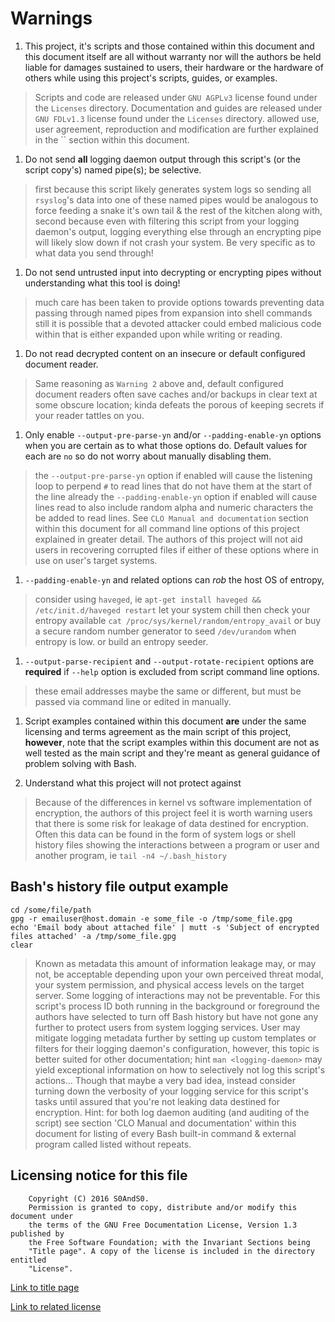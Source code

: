 # Warnings

1. This project, it's scripts and those contained within this document and this
 document itself are all without warranty nor will the authors be held liable
 for damages sustained to users, their hardware or the hardware of others while
 using this project's scripts, guides, or examples.

> Scripts and code are released under `GNU AGPLv3` license found under the
> `Licenses` directory.
> Documentation and guides are released under `GNU FDLv1.3` license found under
> the `Licenses` directory.
> allowed use, user agreement, reproduction and modification are further
> explained in the `` section within this document.

1. Do not send **all** logging daemon output through this script's (or the
 script copy's) named pipe(s); be selective.

> first because this script likely generates system logs so sending all
> `rsyslog`'s data into one of these named pipes would be analogous to force
> feeding a snake it's own tail & the rest of the kitchen along with,
> second because even with filtering this script from your logging daemon's
> output, logging everything else through an encrypting pipe will likely slow
> down if not crash your system.
> Be very specific as to what data you send through!

1. Do not send untrusted input into decrypting or encrypting pipes without
 understanding what this tool is doing!

> much care has been taken to provide options towards preventing data passing
> through named pipes from expansion into shell commands
> still it is possible that a devoted attacker could embed malicious code
> within that is either expanded upon while writing or reading.

1. Do not read decrypted content on an insecure or default configured document
 reader.

> Same reasoning as `Warning 2` above and,
> default configured document readers often save caches and/or backups in clear
> text at some obscure location; kinda defeats the porous of keeping secrets if
> your reader tattles on you.

1. Only enable `--output-pre-parse-yn` and/or `--padding-enable-yn` options when
 you are certain as to what those options do. Default values for each are `no`
 so do not worry about manually disabling them.

> the `--output-pre-parse-yn` option if enabled will cause the listening loop
> to perpend `#` to read lines that do not have them at the start of the line
> already
> the `--padding-enable-yn` option if enabled will cause lines read to also
> include random alpha and numeric characters the be added to read lines.
> See `CLO Manual and documentation` section within this document for all
> command line options of this project explained in greater detail.
> The authors of this project will not aid users in recovering corrupted files
> if either of these options where in use on user's target systems.

1. `--padding-enable-yn` and related options can *rob* the host OS of entropy,

> consider using `haveged`, ie `apt-get install haveged && /etc/init.d/haveged
> restart` let your system chill then check your entropy available
> `cat /proc/sys/kernel/random/entropy_avail`
> or buy a secure random number generator to seed `/dev/urandom` when entropy
> is low.
> or build an entropy seeder.

1. `--output-parse-recipient` and `--output-rotate-recipient` options are
 **required** if `--help` option is excluded from script command line options.

> these email addresses maybe the same or different, but must be passed via
> command line or edited in manually.

1. Script examples contained within this document **are** under the same
 licensing and terms agreement as the main script of this project, **however**,
 note that the script examples within this document are not as well tested as
 the main script and they're meant as general guidance of problem solving with
 Bash.

1. Understand what this project will not protect against

> Because of the differences in kernel vs software implementation of
> encryption, the authors of this project feel it is worth warning users that
> there is some risk for leakage of data destined for encryption. Often this
> data can be found in the form of system logs or shell history files showing
> the interactions between a program or user and another program, ie
> `tail -n4 ~/.bash_history`

## Bash's history file output example

```
cd /some/file/path
gpg -r emailuser@host.domain -e some_file -o /tmp/some_file.gpg
echo 'Email body about attached file' | mutt -s 'Subject of encrypted files attached' -a /tmp/some_file.gpg
clear
```

> Known as metadata this amount of information leakage may, or may not, be
> acceptable depending upon your own perceived threat modal, your system
> permission, and physical access levels on the target server. Some logging of
> interactions may not be preventable.
> For this script's process ID both running in the background or foreground
> the authors have selected to turn off Bash history but have not gone any
> further to protect users from system logging services. User may mitigate
> logging metadata further by setting up custom templates or filters for their
> logging daemon's configuration, however, this topic is better suited for other
> documentation; hint `man <logging-daemon>` may yield exceptional information
> on how to selectively not log this script's actions... Though that maybe a
> very bad idea, instead consider turning down the verbosity of your logging
> service for this script's tasks until assured that you're not leaking data
> destined for encryption.
> Hint: for both log daemon auditing (and auditing of the script) see section
> 'CLO Manual and documentation' within this document for listing of every Bash
> built-in command & external program called listed without repeats.

## Licensing notice for this file

```
    Copyright (C) 2016 S0AndS0.
    Permission is granted to copy, distribute and/or modify this document under
    the terms of the GNU Free Documentation License, Version 1.3 published by
    the Free Software Foundation; with the Invariant Sections being
    "Title page". A copy of the license is included in the directory entitled
    "License".
```

[Link to title page](Contributing_Financially.md)

[Link to related license](../Licenses/GNU_FDLv1.3_Documentation.md)
